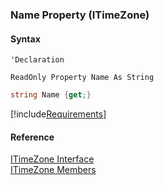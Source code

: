 ﻿### Name Property (ITimeZone)

#### Syntax

```vbnet
'Declaration

ReadOnly Property Name As String
```

```csharp
string Name {get;}
```

[!include[Requirements](../partials/requirements.md)]

#### Reference

[ITimeZone Interface](fcSDK~FChoice.Foundation.DataObjects.ITimeZone.md)  
[ITimeZone Members](fcSDK~FChoice.Foundation.DataObjects.ITimeZone_members.md)
